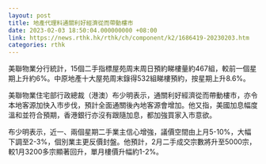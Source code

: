 ```yaml
---
layout: post
title: 地產代理料通關利好經濟從而帶動樓市
date: 2023-02-03 18:50:04.000000000 +08:00
link: https://news.rthk.hk/rthk/ch/component/k2/1686419-20230203.htm
categories: rthk
---
```


美聯物業分行統計，15個二手指標屋苑周末周日預約睇樓量約467組，較前一個星期上升約6%。中原地產十大屋苑周末錄得532組睇樓預約，按星期上升8.6%。

美聯物業住宅部行政總裁（港澳）布少明表示，通關利好經濟從而帶動樓市，亦令本地客源加快入市步伐，預計全面通關後內地客源會增加。他又指，美國加息幅度溫和並符合預期，香港銀行亦沒有跟隨加息，都加強買家入市意欲。

布少明表示，近一、兩個星期二手業主信心增強，議價空間由上月5-10%，大幅下調至2-3%，個別業主更反價封盤。他預計，2月二手成交宗數將升至5000宗，較1月3200多宗顯著回升，單月樓價升幅約1-2%。
